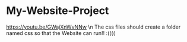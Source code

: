 # My-Website-Project

https://youtu.be/GWajXnWvNNw \n
The css files should create a folder named css so that the Website can run!! :((((

